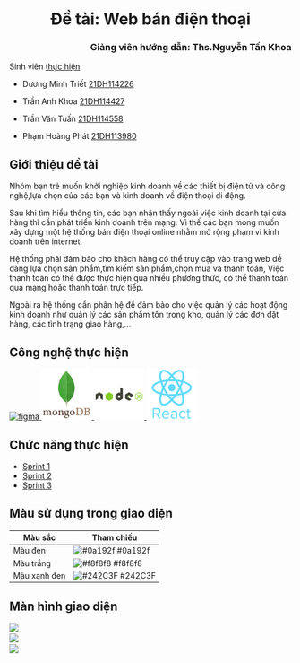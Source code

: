 <h1  align="center">Đề tài: Web bán điện thoại</h1>
<h3 align="right"> Giảng viên hướng dẫn: Ths.Nguyễn Tấn Khoa </h3>

 Sinh viên [thực hiện](:)

- Dương Minh Triết [21DH114226](https://www.facebook.com/profile.php?id=100022325881183) 

- Trần Anh Khoa [21DH114427](https://www.facebook.com/tran.anhkhoa.180410)

- Trần Văn Tuấn [21DH114558](https://www.facebook.com/profile.php?id=100044514202977)

- Phạm Hoàng Phát [21DH113980](https://www.facebook.com/hphat.031)
<div>
  <div><h2>Giới thiệu đề tài</h2></div>
 <div>
    Nhóm bạn trẻ muốn khởi nghiệp kinh doanh về các thiết bị điện tử và công nghệ,lựa chọn của các bạn và kinh doanh về điện thoại di động.

Sau khi tìm hiểu thông tin, các bạn nhận thấy ngoài việc kinh doanh tại cửa hàng thì cần phát triển kinh doanh trên mạng. Vì thế các bạn mong muốn xây dựng một hệ thống bán điện thoại online nhằm mở rộng phạm vi kinh doanh trên internet. 

Hệ thống phải đảm bảo cho khách hàng có thể truy cập vào trang web dễ dàng lựa chọn sản phẩm,tìm kiếm sản phẩm,chọn mua và thanh toán, Việc thanh toán có thể được thực hiện qua nhiều phương thức, có thể thanh toán qua mạng hoặc thanh toán trực tiếp. 

Ngoài ra hệ thống cần phân hệ để đảm bảo cho việc quản lý các hoạt động kinh doanh như quản lý các sản phẩm tồn trong kho, quản lý các đơn đặt hàng, các tình trạng giao hàng,...
  </div>
</div>
  <div><h2>Công nghệ thực hiện</h2></div>
<p align="left">
 <div >
   <a href="https://www.figma.com/" target="_blank" rel="noreferrer" > <img src="https://www.vectorlogo.zone/logos/figma/figma-icon.svg" alt="figma" width="90" height="90"/> </a>
 <a href="https://www.mongodb.com/" target="_blank" rel="noreferrer"  > <img src="https://raw.githubusercontent.com/devicons/devicon/master/icons/mongodb/mongodb-original-wordmark.svg" alt="mongodb" width="90" height="90"/> </a> 
 <a href="https://nodejs.org" target="_blank" rel="noreferrer"  > <img src="https://raw.githubusercontent.com/devicons/devicon/master/icons/nodejs/nodejs-original-wordmark.svg" alt="nodejs" width="90" height="90"/> </a> 
 <a href="https://reactjs.org/" target="_blank" rel="noreferrer"  > <img src="https://raw.githubusercontent.com/devicons/devicon/master/icons/react/react-original-wordmark.svg" alt="react" width="90" height="90"/> </a>
 </div>
   
   </p>

   
   <div><h2>Chức năng thực hiện</h2></div>

   
  - [Sprint 1](https://github.com/DuongTriet234/Nhom2_WebBanDienThoai_T4_Ca4/milestone/1)
  - [Sprint 2](https://github.com/DuongTriet234/Nhom2_WebBanDienThoai_T4_Ca4/milestone/2)
  - [Sprint 3](https://github.com/DuongTriet234/Nhom2_WebBanDienThoai_T4_Ca4/milestone/3)

  <div><h2>Màu sử dụng trong giao diện</h2></div>

| Màu sắc            | Tham chiếu                                                                |
| ----------------- | ------------------------------------------------------------------ |
| Màu đen | ![#0a192f](https://via.placeholder.com/10/0a192f?text=+) #0a192f |
| Màu trắng | ![#f8f8f8](https://via.placeholder.com/10/f8f8f8?text=+) #f8f8f8 |
| Màu xanh đen | ![#242C3F](https://via.placeholder.com/10/242C3F?text=+) #242C3F |


 <div><h2>Màn hình giao diện </h2></div>
<div margin = '10px'> 
      <div> <img src='https://github.com/DuongTriet234/Nhom2_WebBanDienThoai_T4_Ca4/assets/147599588/315af5c0-8859-4964-bd91-c0b8354990ac'/> 
      </div>
 <div> <img src='https://github.com/DuongTriet234/Nhom2_WebBanDienThoai_T4_Ca4/assets/147599588/b281c7ce-1095-4037-a2c8-b10e0fe9220a'/> 
      </div>
 <div> <img src='https://github.com/DuongTriet234/Nhom2_WebBanDienThoai_T4_Ca4/assets/147599588/f419bdf1-c9cb-48b9-ba7f-3c24d8813016'/> 
      </div>

   



